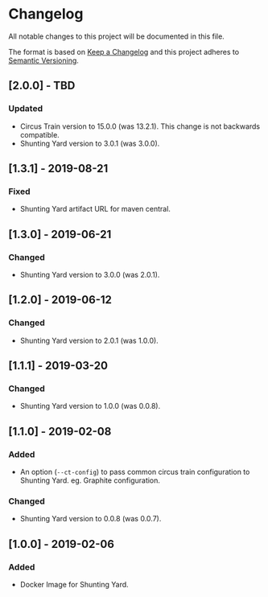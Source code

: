 # Changelog
All notable changes to this project will be documented in this file.

The format is based on [Keep a Changelog](http://keepachangelog.com/en/1.0.0/) and this project adheres to [Semantic Versioning](http://semver.org/spec/v2.0.0.html).

## [2.0.0] - TBD
### Updated
- Circus Train version to 15.0.0 (was 13.2.1). This change is not backwards compatible.
- Shunting Yard version to 3.0.1 (was 3.0.0).

## [1.3.1] - 2019-08-21
### Fixed
- Shunting Yard artifact URL for maven central.

## [1.3.0] - 2019-06-21
### Changed
- Shunting Yard version to 3.0.0 (was 2.0.1).

## [1.2.0] - 2019-06-12
### Changed
- Shunting Yard version to 2.0.1 (was 1.0.0).

## [1.1.1] - 2019-03-20
### Changed
- Shunting Yard version to 1.0.0 (was 0.0.8).

## [1.1.0] - 2019-02-08
### Added
- An option (`--ct-config`) to pass common circus train configuration to Shunting Yard. eg. Graphite configuration.

### Changed
- Shunting Yard version to 0.0.8 (was 0.0.7).

## [1.0.0] - 2019-02-06
### Added
- Docker Image for Shunting Yard.
